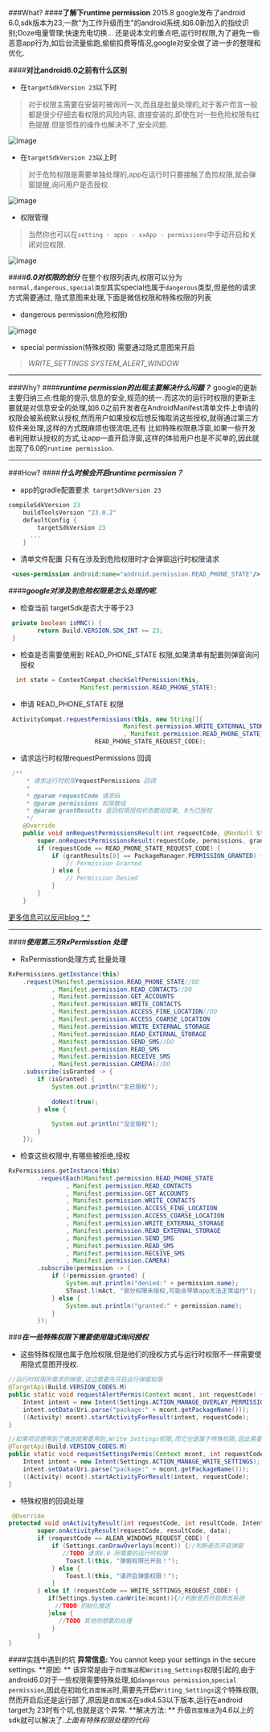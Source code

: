 
###What?
####**了解下runtime permission**
2015.8 google发布了android 6.0,sdk版本为23,一款"为工作升级而生"的android系统.如6.0新加入的指纹识别;Doze电量管理;快速充电切换...
还是说本文的重点吧,运行时权限,为了避免一些恶意app行为,如后台流量偷跑,偷偷扣费等情况,google对安全做了进一步的整理和优化.

####**对比android6.0之前有什么区别**
- 在`targetSdkVersion 23`以下时
>对于权限主需要在安装时被询问一次,而且是批量处理的,对于客户而言一般都是很少仔细去看权限的风险内容,
直接安装的,即使在对一些危险权限有红色提醒.但是惯性的操作也解决不了,安全问题.

![image](https://github.com/relice/RunTimePermisstion-master/blob/master/a.png)

- 在`targetSdkVersion 23`以上时
>对于危险权限是需要单独处理的,app在运行时只要接触了危险权限,就会弹窗提醒,询问用户是否授权.

![image](https://github.com/relice/RunTimePermisstion-master/blob/master/b.png)

- 权限管理
>当然你也可以在`setting - apps - xxApp - permissions`中手动开启和关闭对应权限.

![image](https://github.com/relice/RunTimePermisstion-master/blob/master/c.png)


####***6.0对权限的划分***
在整个权限列表内,权限可以分为`normal,dangerous,special类型`其实special也属于`dangerous`类型,但是他的请求方式需要通过,
隐式意图来处理,下面是微信权限和特殊权限的列表
- dangerous permission(危险权限)

![image](https://github.com/relice/RunTimePermisstion-master/blob/master/d.png)

- special permission(特殊权限)
需要通过隐式意图来开启
> *WRITE_SETTINGS*
 *SYSTEM_ALERT_WINDOW*


**************
###Why?
####***runtime permission的出现主要解决什么问题？***
google的更新主要归纳三点:性能的提示,信息的安全,规范的统一.而这次的运行时权限的更新主要就是对信息安全的处理,如6.0之前开发者在AndroidManifest清单文件上申请的权限会被系统默认授权,然而用户如果授权后想反悔取消这些授权,就得通过第三方软件来处理,这样的方式既麻烦也很流氓,还有
比如特殊权限悬浮窗,如果一些开发者利用默认授权的方式,让app一直开启浮窗,这样的体验用户也是不买单的,因此就出现了6.0的`runtime permission`.

**************
###How?
####***什么时候会开启runtime permission？***
- app的gradle配置要求` targetSdkVersion 23`
```gradle
compileSdkVersion 23
    buildToolsVersion "23.0.2"
    defaultConfig {
        targetSdkVersion 23
      ...
    }
```

- 清单文件配置
只有在涉及到危险权限时才会弹窗运行时权限请求
```xml
 <uses-permission android:name="android.permission.READ_PHONE_STATE"/>
```

####***google对涉及到危险权限是怎么处理的呢.***
- 检查当前 targetSdk是否大于等于23
```java
 private boolean isMNC() {
        return Build.VERSION.SDK_INT >= 23;
 }
```

- 检查是否需要使用到 READ_PHONE_STATE 权限,如果清单有配置则弹窗询问授权
```java
  int state = ContextCompat.checkSelfPermission(this,
                    Manifest.permission.READ_PHONE_STATE);
```

- 申请 READ_PHONE_STATE 权限
```java
 ActivityCompat.requestPermissions(this, new String[]{
                                Manifest.permission.WRITE_EXTERNAL_STORAGE
                                , Manifest.permission.READ_PHONE_STATE},
                        READ_PHONE_STATE_REQUEST_CODE);
```

- 请求运行时权限requestPermissions 回调
```java
 /**
     * 请求运行时权限requestPermissions 回调
     *
     * @param requestCode 请求码
     * @param permissions 权限数组
     * @param grantResults 返回权限授权状态数组结果, 0为已授权
     */
    @Override
    public void onRequestPermissionsResult(int requestCode, @NonNull String[] permissions, @NonNull int[] grantResults) {
        super.onRequestPermissionsResult(requestCode, permissions, grantResults);
        if (requestCode == READ_PHONE_STATE_REQUEST_CODE) {
            if (grantResults[0] == PackageManager.PERMISSION_GRANTED) {
                // Permission Granted
            } else {
                // Permission Denied
            }
        }
    }
```

<p><a href="http://blog.csdn.net/relicemxd">更多信息可以反问blog ^_^</a>



**************
####***使用第三方RxPermisstion 处理***
- RxPermisstion处理方式
批量处理
```java
RxPermissions.getInstance(this)
    .request(Manifest.permission.READ_PHONE_STATE//DO
            , Manifest.permission.READ_CONTACTS//DO
            , Manifest.permission.GET_ACCOUNTS
            , Manifest.permission.WRITE_CONTACTS
            , Manifest.permission.ACCESS_FINE_LOCATION//DO
            , Manifest.permission.ACCESS_COARSE_LOCATION
            , Manifest.permission.WRITE_EXTERNAL_STORAGE
            , Manifest.permission.READ_EXTERNAL_STORAGE
            , Manifest.permission.SEND_SMS//DO
            , Manifest.permission.READ_SMS
            , Manifest.permission.RECEIVE_SMS
            , Manifest.permission.CAMERA)//DO
    .subscribe(isGranted -> {
        if (isGranted) {
            System.out.println("全已授权");
        
            doNext(true);
        } else {
       
            System.out.println("没全授权");
        }
    });
```

- 检查这些权限中,有哪些被拒绝,授权
```java
RxPermissions.getInstance(this)
        .requestEach(Manifest.permission.READ_PHONE_STATE
                , Manifest.permission.READ_CONTACTS
                , Manifest.permission.GET_ACCOUNTS
                , Manifest.permission.WRITE_CONTACTS
                , Manifest.permission.ACCESS_FINE_LOCATION
                , Manifest.permission.ACCESS_COARSE_LOCATION
                , Manifest.permission.WRITE_EXTERNAL_STORAGE
                , Manifest.permission.READ_EXTERNAL_STORAGE
                , Manifest.permission.SEND_SMS
                , Manifest.permission.READ_SMS
                , Manifest.permission.RECEIVE_SMS
                , Manifest.permission.CAMERA)
        .subscribe(permission -> {
            if (!permission.granted) {
                System.out.println("denied:" + permission.name);
                SToast.l(mAct, "部分权限未授权,可能会导致app无法正常运行");
            } else {
                System.out.println("granted:" + permission.name);
            }
        });
```

###***在一些特殊权限下需要使用隐式询问授权***
- 这些特殊权限也属于危险权限,但是他们的授权方式与运行时权限不一样需要使用隐式意图开授权.
```java
//运行时权限所需求的弹窗,这边需要先开启运行弹窗权限
@TargetApi(Build.VERSION_CODES.M)
public static void requestAlertPermis(Context mcont, int requestCode) {
    Intent intent = new Intent(Settings.ACTION_MANAGE_OVERLAY_PERMISSION);
    intent.setData(Uri.parse("package:" + mcont.getPackageName()));
    ((Activity) mcont).startActivityForResult(intent, requestCode);
}

//如果项目使用到了推送就需要用到,Write_Settings权限,而它也是属于特殊权限,因此需要隐式开启授权
@TargetApi(Build.VERSION_CODES.M)
public static void requestSettingsPermis(Context mcont, int requestCode) {
    Intent intent = new Intent(Settings.ACTION_MANAGE_WRITE_SETTINGS);
    intent.setData(Uri.parse("package:" + mcont.getPackageName()));
    ((Activity) mcont).startActivityForResult(intent, requestCode);
}
```

- 特殊权限的回调处理
```java
 @Override
protected void onActivityResult(int requestCode, int resultCode, Intent data) {
        super.onActivityResult(requestCode, resultCode, data);
        if (requestCode == ALEAR_WINDOWS_REQUEST_CODE) {
            if (Settings.canDrawOverlays(mcont)) {//判断是否开启弹窗
               //TODO 请求6.0 所需要的运行时权限
                Toast.l(this, "弹窗权限已开启！");
            } else {
                Toast.l(this, "请开启弹窗权限！");
            }
        } else if (requestCode == WRITE_SETTINGS_REQUEST_CODE) {
           if(Settings.System.canWrite(mcont)){//判断是否开启修改系统
             //TODO 初始化推送
           }else {
              //TODO 其他你想要的处理
            } 
        }
}
```

####实践中遇到的坑
 **异常信息:**
You cannot keep your settings in the secure settings.
**原因: **
该异常是由于`百度推送`和`Writing_Settings`权限引起的,由于android6.0对于一些权限需要特殊处理,如`dangerous permission`,`special permission`,因此在初始化`百度推送`时,需要先开启`Writing_Settings`这个特殊权限,然而开启后还是运行部了,原因是`百度推送`在sdk4.53以下版本,运行在android target为 23时有个坑,也就是这个异常.
**解决方法: **
升级`百度推送`为4.6以上的sdk就可以解决了.*上面有特殊权限处理的代码*


